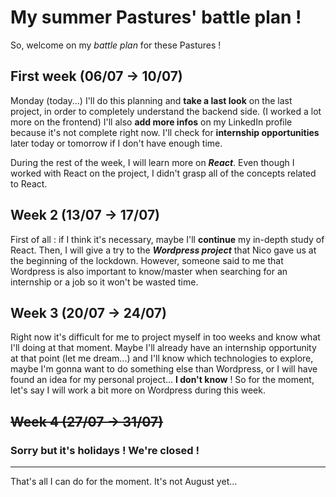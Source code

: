 # My summer Pastures' battle plan !

So, welcome on my _battle plan_ for these Pastures !

## First week (06/07 -> 10/07)

Monday (today...) I'll do this planning and **take a last look** on the last project, in order to completely understand the backend side. (I worked a lot more on the frontend)
I'll also **add more infos** on my LinkedIn profile because it's not complete right now.
I'll check for **internship opportunities** later today or tomorrow if I don't have enough time.

During the rest of the week, I will learn more on **_React_**. Even though I worked with React on the project, I didn't grasp all of the concepts related to React.

## Week 2 (13/07 -> 17/07)

First of all : if I think it's necessary, maybe I'll **continue** my in-depth study of React.
Then, I will give a try to the **_Wordpress project_** that Nico gave us at the beginning of the lockdown.
However, someone said to me that Wordpress is also important to know/master when searching for an internship or a job so it won't be wasted time.

## Week 3 (20/07 -> 24/07)

Right now it's difficult for me to project myself in too weeks and know what I'll doing at that moment.
Maybe I'll already have an internship opportunity at that point (let me dream...) and I'll know which technologies to explore, maybe I'm gonna want to do something else than Wordpress, or I will have found an idea for my personal project... **I don't know** ! So for the moment, let's say I will work a bit more on Wordpress during this week.

## ~~Week 4 (27/07 -> 31/07)~~

### Sorry but it's holidays ! We're closed !

---

That's all I can do for the moment. It's not August yet...
